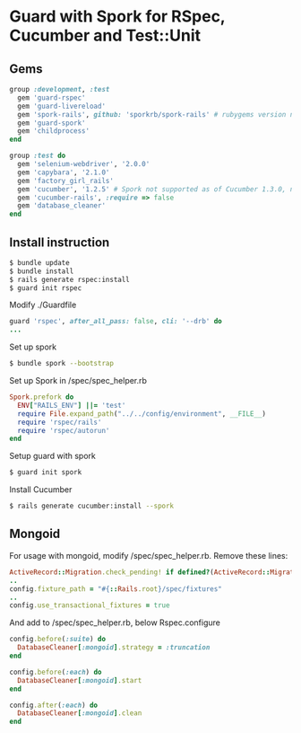 # Guard with Spork for RSpec, Cucumber and Test::Unit

## Gems
```ruby
group :development, :test
  gem 'guard-rspec'
  gem 'guard-livereload'
  gem 'spork-rails', github: 'sporkrb/spork-rails' # rubygems version not rails 4 compatible
  gem 'guard-spork'
  gem 'childprocess'
end

group :test do
  gem 'selenium-webdriver', '2.0.0'
  gem 'capybara', '2.1.0'
  gem 'factory_girl_rails'
  gem 'cucumber', '1.2.5' # Spork not supported as of Cucumber 1.3.0, need to use 1.2.5
  gem 'cucumber-rails', :require => false
  gem 'database_cleaner'
end
```

## Install instruction
```bash
$ bundle update
$ bundle install
$ rails generate rspec:install
$ guard init rspec
```
Modify ./Guardfile
```ruby
guard 'rspec', after_all_pass: false, cli: '--drb' do
...
```
Set up spork
```bash
$ bundle spork --bootstrap
```
Set up Spork in /spec/spec_helper.rb
```ruby
Spork.prefork do
  ENV["RAILS_ENV"] ||= 'test'
  require File.expand_path("../../config/environment", __FILE__)
  require 'rspec/rails'
  require 'rspec/autorun'
end
```
Setup guard with spork
```bash
$ guard init spork
```
Install Cucumber
```bash
$ rails generate cucumber:install --spork
```

## Mongoid

For usage with mongoid, modify /spec/spec_helper.rb.
Remove these lines:
```ruby
ActiveRecord::Migration.check_pending! if defined?(ActiveRecord::Migration)
..
config.fixture_path = "#{::Rails.root}/spec/fixtures"
..
config.use_transactional_fixtures = true
```
    
And add to /spec/spec_helper.rb, below Rspec.configure
```ruby
config.before(:suite) do
  DatabaseCleaner[:mongoid].strategy = :truncation
end

config.before(:each) do
  DatabaseCleaner[:mongoid].start
end

config.after(:each) do
  DatabaseCleaner[:mongoid].clean
end
```
